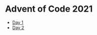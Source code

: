 # Advent of Code 2021

- [Day 1](https://github.com/blicksky/advent-of-code-2021/blob/main/src/day01/index.ts)
- [Day 2](https://github.com/blicksky/advent-of-code-2021/blob/main/src/day02/index.ts)
